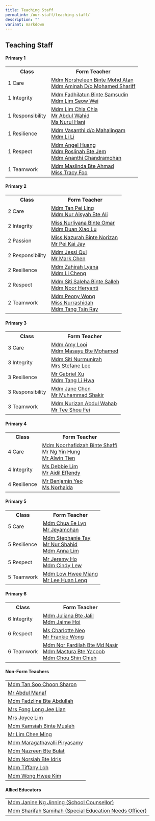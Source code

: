 ```yaml
---
title: Teaching Staff
permalink: /our-staff/teaching-staff/
description: ""
variant: markdown
---
```

## **Teaching Staff**

####  Primary 1
<table style="width:100%">
  <tbody><tr>
    <th>Class</th>
    <th>Form Teacher</th>
  </tr>
  <tr>
    <td>1 Care</td>
    <td><a href="mailto:norsheleen_mohamed_atan@moe.edu.sg">Mdm Norsheleen Binte Mohd Atan</a><br>
		<a href="mailto:Aminah_Mohamed_Shariff@moe.edu.sg">Mdm Aminah D/o Mohamed Shariff</a></td>
  </tr>
  <tr>
    <td>1 Integrity</td>
    <td><a href="mailto:fadhilatun_samsudin@moe.edu.sg">Mdm Fadhilatun Binte Samsudin </a> <br>
		<a href="mailto:lim_seow_wei@moe.edu.sg">Mdm Lim Seow Wei</a></td>
  </tr>
	<tr>
    <td>1 Responsibility</td>
    <td><a href="mailto:lim_chia_chia@moe.edu.sg">Mdm Lim Chia Chia</a> <br>
		<a href="mailto:abdul_wahid_abdul_wahab@moe.edu.sg">Mr Abdul Wahid</a>
		 <br>
		<a href="mailto:nurul_hani_effandi@moe.edu.sg">Ms Nurul Hani</a></td>
  </tr>
	<tr>
    <td>1 Resilience</td>
    <td><a href="mailto:vasanthi_mahalinggam@moe.edu.sg">Mdm Vasanthi d/o Mahalingam </a><br>
		<a href="mailto:li_li_b@moe.edu.sg">Mdm Li Li</a></td>
  </tr>
	<tr>
    <td>1 Respect</td>
    <td><a href="mailto:Angel_Huang@schools.gov.sg">Mdm Angel Huang</a><br>
		<a href="mailto:roslinah_jem@moe.edu.sg">Mdm Roslinah Bte Jem</a>
		<br>
		<a href="mailto:ananthi_chandramohan@moe.edu.sg">Mdm Ananthi Chandramohan</a></td>
  </tr>
	<tr>
    <td>1 Teamwork</td>
    <td><a href="mailto:maslinda_ahmad@moe.edu.sg">Mdm Maslinda Bte Ahmad</a><br>
		<a href="mailto:foo_si_min@moe.edu.sg">Miss Tracy Foo</a></td>
  </tr>
</tbody></table>

####  Primary 2
<table style="width:100%">
  <tbody><tr>
    <th>Class</th>
    <th>Form Teacher</th>
  </tr>
  <tr>
    <td>2 Care</td>
    <td><a href="mailto:tan_pei_ling_a@moe.edu.sg">Mdm Tan Pei Ling</a> <br>
		<a href="mailto:nur_aisyah_ali@moe.edu.sg">Mdm Nur Aisyah Bte Ali</a></td>
  </tr>
  <tr>
    <td>2 Integrity</td>
    <td><a href="mailto:nurliyana_omar@moe.edu.sg">Miss Nurliyana Binte Omar</a> <br>
		<a href="mailto:duan_xiaolu@moe.edu.sg">Mdm Duan Xiao Lu</a></td>
  </tr>
		<tr>
    <td>2 Passion</td>
    <td><a href="mailto:nazurah_norizan@moe.edu.sg">Miss Nazurah Binte Norizan</a><br>
		<a href="mailto:peh_kai_jay@moe.edu.sg">Mr Pei Kai Jay</a></td>
  </tr>
	<tr>
    <td>2 Responsibility</td>
    <td><a href="mailto:qiu_jie_zhi@moe.edu.sg">Mdm Jessi Qui</a><br>
		<a href="mailto:chen_chuangan_mark@moe.edu.sg">Mr Mark Chen</a></td>
  </tr>
	<tr>
    <td>2 Resilience</td>
    <td><a href="mailto:zahirah_lyana_mohd_khir@moe.edu.sg">Mdm Zahirah Lyana</a><br>
		<a href="mailto:li_cheng@moe.edu.sg">Mdm Li Cheng </a></td>
  </tr>
		<tr>
    <td>2 Respect</td>
    <td><a href="mailto:siti_saleha_salleh_a@moe.edu.sg">Mdm Siti Saleha Binte Salleh</a><br>
		<a href="mailto:noor_heryanti_abdul_karim@moe.edu.sg">Mdm Noor Heryanti</a></td>
  </tr>
	<tr>
    <td>2 Teamwork</td>
    <td><a href="mailto:wong_mau_tan_peony@moe.edu.sg">Mdm Peony Wong</a><br>
		<a href="mailto:nurrashidah_norman@moe.edu.sg">Miss Nurrashidah</a><br>
		<a href="mailto:tang_tsin_ray@moe.edu.sg">Mdm Tang Tsin Ray</a></td>
  </tr>
</tbody></table>


####  Primary 3
<table style="width:100%">
  <tbody><tr>
    <th>Class</th>
    <th>Form Teacher</th>
  </tr>
  <tr>
    <td>3 Care </td>
    <td><a href="mailto:Loi_Yen_Fen_Amy@moe.edu.sg">Mdm Amy Looi</a><br>
			<a href="mailto:masayu_mohamed@moe.edu.sg">Mdm Masayu Bte Mohamed</a></td>
  </tr>
	<tr>
    <td>3 Integrity </td>
    <td><a href="mailto:Siti_Nurmunirah_mohd_Arsad@moe.edu.sg">Mdm Siti Nurmunirah </a><br>
			<a href="mailto:tan_hugue_hwan_stefane@moe.edu.sg">Mrs Stefane Lee</a></td>
  </tr>
	<tr>
    <td>3 Resilience</td>
    <td>	<a href="mailto:xu_wei_gabriel@moe.edu.sg">Mr Gabriel Xu</a><br>
			<a href="mailto:tang_li_hwa@moe.edu.sg">Mdm Tang Li Hwa </a>
		</td>
  </tr>
		<tr>
    <td>3 Responsibility</td>
    <td>	<a href="mailto:chen_chai_ying@moe.edu.sg">Mdm Jane Chen</a><br>
			<a href="mailto:Muhammad_Shakir_Sulaiman@moe.edu.sg">Mr Muhammad Shakir </a>
		</td>
  </tr>
		<tr>
    <td>3 Teamwork</td>
    <td>	<a href="mailto:nurizan_abdul_wahab@moe.edu.sg">Mdm Nurizan Abdul Wahab</a><br>
			<a href="mailto:tee_shou_fei@moe.edu.sg">Mr Tee Shou Fei </a>
		</td>
  </tr>
</tbody></table>

####  Primary 4
<table style="width:100%">
  <tbody><tr>
    <th>Class</th>
    <th>Form Teacher</th>
  </tr>
  <tr>
    <td>4 Care</td>
    <td><a href="mailto:noorhafidzah_shaffi@moe.edu.sg">Mdm Noorhafidzah Binte Shaffi </a><br>
		<a href="mailto:ng_yin_hung@moe.edu.sg">Mr Ng Yin Hung
			<br>
		</a><a href="mailto:alwin_tien_der_wei@moe.edu.sg">Mr Alwin Tien</a>
		</td>
  </tr>
		<tr>
    <td>4 Integrity</td>
    <td><a href="mailto:lim_lee_yong@moe.edu.sg">Ms Debbie Lim</a><br>
		<a href="mailto:Aidil_effendy_md_said@moe.edu.sg">Mr Aidil Effendy</a><br>
			</td>
  </tr>
	<tr>
    <td>4 Resilience</td>
    <td><a href="mailto:yeo_kim_chiau_benjamin@moe.edu.sg">Mr Benjamin Yeo </a><br>
		<a href="mailto:norhaida_kamaludin@moe.edu.sg">Ms Norhaida </a></td>
	</tr>
</tbody></table>

####  Primary 5
<table style="width:100%">
  <tbody><tr>
    <th>Class</th>
    <th>Form Teacher</th>
  </tr>
	 <tr>
    <td>5 Care</td>
    <td><a href="mailto:hoi_hui_yee_jaime@moe.edu.sg">Mdm Chua Ee Lyn </a><br>
		<a href="mailto:jeyamohan_ramasami@moe.edu.sg">Mr Jeyamohan</a><br>
  </td></tr>
	<tr>
    <td>5 Resilience</td>
    <td><a href="mailto:tay_wan_boon@moe.edu.sg">Mdm Stephanie Tay</a><br>
		<a href="mailto:nur_shahid_ahmad@moe.edu.sg">Mr Nur Shahid</a><br>
			<a href="mailto:anna_lim_lin_lin@moe.edu.sg">Mdm Anna Lim</a><br>
		</td>
  </tr>
	<tr>
    <td>5 Respect</td>
    <td><a href="mailto:ho_kwai_ming@moe.edu.sg">Mr Jeremy Ho</a><br>
		<a href="mailto:lew_nyet_mee@moe.edu.sg">Mdm Cindy Lew</a><br>
  </td></tr>
		<tr>
    <td>5 Teamwork</td>
    <td><a href="mailto:low_hwee_miang_a@moe.edu.sg">Mdm Low Hwee Miang</a><br>
		<a href="mailto:lee_huan_leng@moe.edu.sg">Mr Lee Huan Leng</a><br>
  </td></tr>
</tbody></table>

####  Primary 6
<table style="width:100%">
  <tbody><tr>
    <th>Class</th>
    <th>Form Teacher</th>
  </tr>
  <tr>
    <td>6 Integrity</td>
    <td><a href="mailto:juliana_jalil@moe.edu.sg">Mdm Juliana Bte Jalil</a><br>
		<a href="mailto:hoi_hui_yee_jaime@moe.edu.sgg">Mdm Jaime Hoi </a></td>
  </tr>
	<tr>
    <td>6 Respect</td>
    <td><a href="mailto:neo_jia_hwee@moe.edu.sg">Ms Charlotte Neo</a><br>
		<a href="mailto:wong_hoe_syan@moe.edu.sg">Mr Frankie Wong</a>
		</td></tr>
		<tr>
    <td>6 Teamwork</td>
    <td><a href="mailto:nor_fardilah_mohamed_nasir@moe.edu.sg">Mdm Nor Fardilah Bte Md Nasir</a> <br>
		<a href="mailto:Mastura_YAACOB@moe.edu.sg">Mdm Mastura Bte Yacoob</a><br>
		<a href="mailto:chou_shin_chieh@moe.edu.sg">Mdm Chou Shin Chieh</a></td>
  </tr>
</tbody></table>

####  Non-Form Teachers
<table style="width:100%">
  <tbody>
			<tr>
    <td><a href="mailto:tan_soon_choon@moe.edu.sg">Mdm Tan Soo Choon Sharon</a></td>
  </tr>
		<tr>
    <td><a href="mailto:ABDUL_MANAF_B_AHMAD_A@moe.edu.sg">Mr Abdul Manaf</a></td>
  </tr>
  <tr>
    <td><a href="mailto:fadzlina_abdullah@moe.edu.sg">Mdm Fadzlina Bte Abdullah</a></td>
  </tr>
		 <tr>
    <td><a href="mailto:long_jee_lian@moe.edu.sg">Mrs Fong Long Jee Lian</a></td>
  </tr>
		 <tr>
    <td><a href="mailto:Lim_Sheng_Yong_Joyce_B@moe.edu.sg">Mrs Joyce Lim</a></td>
  </tr>
	<tr>
    <td><a href="mailto:kamsiah_musleh@moe.edu.sg">Mdm Kamsiah Binte Musleh</a></td>
  </tr>
	<tr>
    <td><a href="mailto:lim_chee_ming@moe.edu.sg">Mr Lim Chee Ming</a></td>
  </tr>
		<tr>
    <td><a href="mailto:maragathavalli_piryasamy@moe.edu.sg">Mdm Maragathavalli Piryasamy</a></td>
  </tr>
		<tr>
    <td><a href="mailto:nazreen_bulat@moe.edu.sg">Mdm Nazreen Bte Bulat</a></td>
  </tr>
	<tr>
    <td><a href="mailto:norsiah_idris@moe.edu.sg">Mdm Norsiah Bte Idris</a></td>
  </tr>
		<tr>
    <td><a href="mailto:tiffany_loh@moe.edu.sg">Mdm Tiffany Loh</a></td>
  </tr>
	<tr>
    <td><a href="mailto:wong_hwee_kim@moe.edu.sg">Mdm Wong Hwee Kim</a></td>
  </tr>
</tbody></table>

####  Allied Educators
<table style="width:100%">
  <tbody>
		<tr>
    <td><a href="mailto:ng_jinning_janine@moe.edu.sg">Mdm Janine Ng Jinning (School Counsellor)</a></td>
  </tr>
	<tr>
    <td><a href="mailto:sharifah_samihah@moe.edu.sg">Mdm Sharifah Samihah (Special Education Needs Officer)</a></td>
  </tr>
</tbody></table>